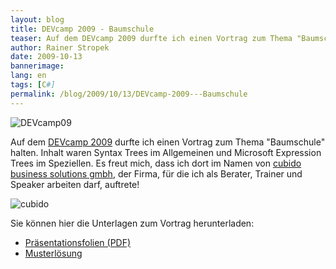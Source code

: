 ```yaml
---
layout: blog
title: DEVcamp 2009 - Baumschule
teaser: Auf dem DEVcamp 2009 durfte ich einen Vortrag zum Thema "Baumschule" halten. Inhalt waren Syntax Trees im Allgemeinen und Microsoft Expression Trees im Speziellen.
author: Rainer Stropek
date: 2009-10-13
bannerimage: 
lang: en
tags: [C#]
permalink: /blog/2009/10/13/DEVcamp-2009---Baumschule
---
```


<p>
  <img src="{{site.baseurl}}/content/images/blog/2009/10/devcamplogo.png" alt="DEVcamp09" title="DEVcamp09" class="mceC1Focused" />
</p><p>Auf dem <a href="http://www.devcamp.at/" target="_blank">DEVcamp 2009</a> durfte ich einen Vortrag zum Thema "Baumschule" halten. Inhalt waren Syntax Trees im Allgemeinen und Microsoft Expression Trees im Speziellen. Es freut mich, dass ich dort im Namen von <a href="http://www.cubido.at/" target="_blank">cubido business solutions gmbh</a>, der Firma, für die ich als Berater, Trainer und Speaker arbeiten darf, auftrete!</p><p>
  <img src="{{site.baseurl}}/content/images/blog/2009/10/cubidoLogo.png" alt="cubido" title="cubido" class="mceC1Focused" />
</p><p>Sie können hier die Unterlagen zum Vortrag herunterladen:</p><ul>
  <li>
    <a href="{{site.baseurl}}/content/images/blog/2009/10/Basta2009 - Baumschule.pdf">Präsentationsfolien (PDF)</a>
  </li>
  <li>
    <a href="{{site.baseurl}}/content/images/blog/2009/10/Baumschule - Musterloesung.zip">Musterlösung</a>
  </li>
</ul>
